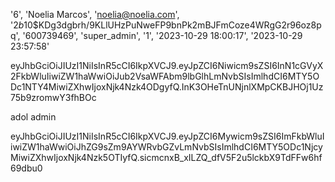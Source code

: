 
'6', 'Noelia Marcos', 'noelia@noelia.com', '$2b$10$KDg3dgbrh/9KLlUHzPuNweFP9bnPk2mBJFmCoze4WRgG2r96oz8pq', '600739469', 'super_admin', '1', '2023-10-29 18:00:17', '2023-10-29 23:57:58'

eyJhbGciOiJIUzI1NiIsInR5cCI6IkpXVCJ9.eyJpZCI6Niwicm9sZSI6InN1cGVyX2FkbWluIiwiZW1haWwiOiJub2VsaWFAbm9lbGlhLmNvbSIsImlhdCI6MTY5ODc1NTY4MiwiZXhwIjoxNjk4Nzk4ODgyfQ.InK3OHeTnUNjnlXMpCKBJHOj1Uz75b9zromwY3fhBOc

adol admin

eyJhbGciOiJIUzI1NiIsInR5cCI6IkpXVCJ9.eyJpZCI6Mywicm9sZSI6ImFkbWluIiwiZW1haWwiOiJhZG9sZm9AYWRvbGZvLmNvbSIsImlhdCI6MTY5ODc1NjcyMiwiZXhwIjoxNjk4Nzk5OTIyfQ.sicmcnxB_xILZQ_dfV5F2u5lckbX9TdFFw6hf69dbu0